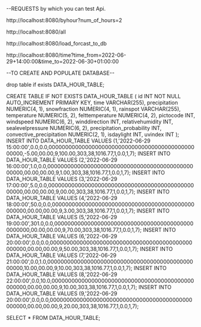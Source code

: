 --REQUESTS by which you can test Api.


http://localhost:8080/byhour?num_of_hours=2

http://localhost:8080/all

http://localhost:8080/load_forcast_to_db

http://localhost:8080/time?time_from=2022-06-29+14:00:00&time_to=2022-06-30+01:00:00



--TO CREATE AND POPULATE DATABASE--


drop table if exists DATA_HOUR_TABLE;

CREATE TABLE IF NOT EXISTS DATA_HOUR_TABLE (
    id INT NOT NULL AUTO_INCREMENT PRIMARY KEY,
    time VARCHAR(255),
    precipitation NUMERIC(4, 1),
    snowfraction NUMERIC(4, 1),
    rainspot VARCHAR(255),
    temperature NUMERIC(5, 2),
    felttemperature NUMERIC(4, 2),
    pictocode INT,
    windspeed NUMERIC(6, 2),
    winddirection INT,
    relativehumidity INT,
    sealevelpressure NUMERIC(6, 2),
    precipitation_probability INT,
    convective_precipitation NUMERIC(2, 1),
    isdaylight INT,
    uvindex INT
);
INSERT INTO DATA_HOUR_TABLE VALUES (1,'2022-06-29 15:00:00',0.0,0.0,0000000000000000000000000000000000000000000000000,-5.00,00.00,9,100.00,303,38,1016.77,1,0.0,1,7);
INSERT INTO DATA_HOUR_TABLE VALUES (2,'2022-06-29 16:00:00',1.0,0.0,0000000000000000000000000000000000000000000000000,00.00,00.00,9,1.00,303,38,1016.77,1,0.0,1,7);
INSERT INTO DATA_HOUR_TABLE VALUES (3,'2022-06-29 17:00:00',5.0,0.0,0000000000000000000000000000000000000000000000000,00.00,00.00,9,00.00,303,38,1016.77,1,0.0,1,7);
INSERT INTO DATA_HOUR_TABLE VALUES (4,'2022-06-29 18:00:00',50.0,0.0,0000000000000000000000000000000000000000000000000,00.00,00.00,9,3.00,303,38,1016.77,1,0.0,1,7);
INSERT INTO DATA_HOUR_TABLE VALUES (5,'2022-06-29 19:00:00',301.0,0.0,0000000000000000000000000000000000000000000000000,00.00,00.00,9,70.00,303,38,1016.77,1,0.0,1,7);
INSERT INTO DATA_HOUR_TABLE VALUES (6,'2022-06-29 20:00:00',0.0,0.0,0000000000000000000000000000000000000000000000000,00.00,00.00,9,50.00,303,38,1016.77,1,0.0,1,7);
INSERT INTO DATA_HOUR_TABLE VALUES (7,'2022-06-29 21:00:00',0.0,1.0,0000000000000000000000000000000000000000000000000,10.00,00.00,9,10.00,303,38,1016.77,1,0.0,1,7);
INSERT INTO DATA_HOUR_TABLE VALUES (8,'2022-06-29 22:00:00',0.0,10.0,0000000000000000000000000000000000000000000000000,00.00,00.00,9,10.00,303,38,1016.77,1,0.0,1,7);
INSERT INTO DATA_HOUR_TABLE VALUES (9,'2022-06-29 20:00:00',0.0,0.0,0000000000000000000000000000000000000000000000000,00.00,00.00,9,20.00,303,38,1016.77,1,0.0,1,7);
    
SELECT * FROM DATA_HOUR_TABLE;
